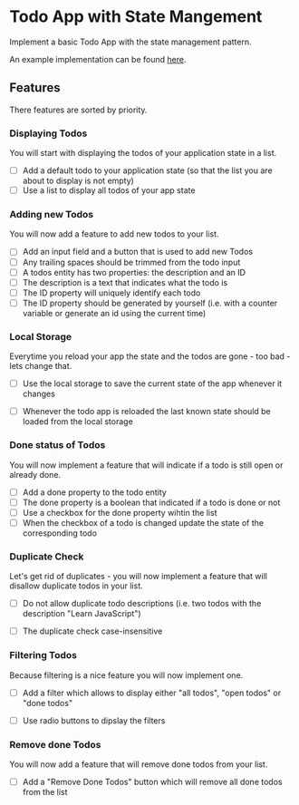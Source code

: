 # Todo App with State Mangement

Implement a basic Todo App with the state management pattern.

An example implementation can be found [here](https://bootcamp-todo-app.stackblitz.io/).

## Features

There features are sorted by priority.

### Displaying Todos

You will start with displaying the todos of your application state in a list.

- [ ] Add a default todo to your application state (so that the list you are about to display is not empty)
- [ ] Use a list to display all todos of your app state

### Adding new Todos

You will now add a feature to add new todos to your list.

- [ ] Add an input field and a button that is used to add new Todos
- [ ] Any trailing spaces should be trimmed from the todo input 
- [ ] A todos entity has two properties: the description and an ID
- [ ] The description is a text that indicates what the todo is
- [ ] The ID property will uniquely identify each todo
- [ ] The ID property should be generated by yourself (i.e. with a counter variable or generate an id using the current time)

### Local Storage

Everytime you reload your app the state and the todos are gone - too bad - lets change that.

- [ ] Use the local storage to save the current state of the app whenever it changes
- [ ] Whenever the todo app is reloaded the last known state should be loaded from the local storage


### Done status of Todos

You will now implement a feature that will indicate if a todo is still open or already done.

- [ ] Add a done property to the todo entity
- [ ] The done property is a boolean that indicated if a todo is done or not
- [ ] Use a checkbox for the done property wihtin the  list
- [ ] When the checkbox of a todo is changed update the state of the corresponding todo

### Duplicate Check

Let's get rid of duplicates - you will now implement a feature that will disallow duplicate todos in your list.

- [ ] Do not allow duplicate todo descriptions (i.e. two todos with the description "Learn JavaScript")
- [ ] The duplicate check case-insensitive


### Filtering Todos

Because filtering is a nice feature you will now implement one.

- [ ] Add a filter which allows to display either "all todos", "open todos" or "done todos"
- [ ] Use radio buttons to dipslay the filters


### Remove done Todos

You will now add a feature that will remove done todos from your list.

- [ ] Add a "Remove Done Todos" button which will remove all done todos from the list
